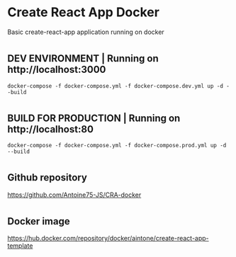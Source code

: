 # Create React App Docker

Basic create-react-app application running on docker

#
## DEV ENVIRONMENT | Running on http://localhost:3000
`docker-compose -f docker-compose.yml -f docker-compose.dev.yml up -d --build`

#
## BUILD FOR PRODUCTION | Running on http://localhost:80
`docker-compose -f docker-compose.yml -f docker-compose.prod.yml up -d --build`

#
## Github repository
https://github.com/Antoine75-JS/CRA-docker

#
## Docker image
https://hub.docker.com/repository/docker/aintone/create-react-app-template